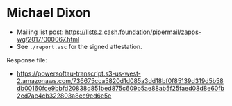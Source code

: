 # Michael Dixon

* Mailing list post: <https://lists.z.cash.foundation/pipermail/zapps-wg/2017/000067.html>
* See `./report.asc` for the signed attestation.

Response file:

* https://powersoftau-transcript.s3-us-west-2.amazonaws.com/736675cca5820d1d085a3dd18bf0f85139d319d5b58db00160fce9bbfd20838d851bed875c609b5ae88ab5f25faed08d8e60fb2ed7ae4cb322803a8ec9ed6e5e
